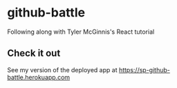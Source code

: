 # github-battle
Following along with Tyler McGinnis's React tutorial
## Check it out
See my version of the deployed app at https://sp-github-battle.herokuapp.com
